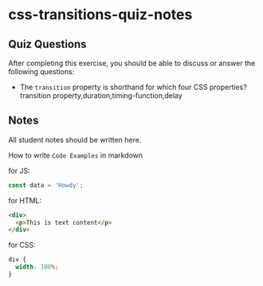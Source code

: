 # css-transitions-quiz-notes

## Quiz Questions

After completing this exercise, you should be able to discuss or answer the following questions:

- The `transition` property is shorthand for which four CSS properties?
  transition property,duration,timing-function,delay

## Notes

All student notes should be written here.

How to write `Code Examples` in markdown

for JS:

```javascript
const data = 'Howdy';
```

for HTML:

```html
<div>
  <p>This is text content</p>
</div>
```

for CSS:

```css
div {
  width: 100%;
}
```
